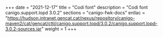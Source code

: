 +++
date        = "2021-12-17"
title       = "Codi font"
description = "Codi font canigo.support.lopd 3.0.2"
sections    = "canigo-fwk-docs"
enllac		= "https://hudson.intranet.gencat.cat/nexus/repository/canigo-maven2/cat/gencat/ctti/canigo.support.lopd/3.0.2/canigo.support.lopd-3.0.2-sources.jar"
weight		= 1
+++
